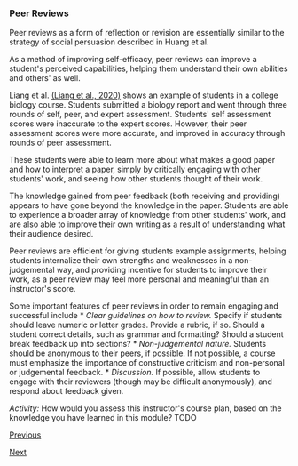 ### Peer Reviews

Peer reviews as a form of reflection or revision are essentially similar to the strategy of social persuasion described in Huang et al.

As a method of improving self-efficacy, peer reviews can improve a student's perceived capabilities, helping them understand their own abilities and others' as well.

Liang et al. [(Liang et al., 2020)](http://www.sciencedirect.com/science/article/pii/S1096751610000357) shows an example of students in a college biology course. Students submitted a biology report and went through three rounds of self, peer, and expert assessment. Students' self assessment scores were inaccurate to the expert scores. However, their peer assessment scores were more accurate, and improved in accuracy through rounds of peer assessment.

These students were able to learn more about what makes a good paper and how to interpret a paper, simply by critically engaging with other students' work, and seeing how other students thought of their work.

The knowledge gained from peer feedback (both receiving and providing) appears to have gone beyond the knowledge in the paper. Students are able to experience a broader array of knowledge from other students' work, and are also able to improve their own writing as a result of understanding what their audience desired.

Peer reviews are efficient for giving students example assignments, helping students internalize their own strengths and weaknesses in a non-judgemental way, and providing incentive for students to improve their work, as a peer review may feel more personal and meaningful than an instructor's score.

Some important features of peer reviews in order to remain engaging and successful include
	* *Clear guidelines on how to review.* Specify if students should leave numeric or letter grades. Provide a rubric, if so. Should a student correct details, such as grammar and formatting? Should a student break feedback up into sections?
	* *Non-judgemental nature.* Students should be anonymous to their peers, if possible. If not possible, a course must emphasize the importance of constructive criticism and non-personal or judgemental feedback.
	* *Discussion.* If possible, allow students to engage with their reviewers (though may be difficult anonymously), and respond about feedback given.

*Activity:* 
How would you assess this instructor's course plan, based on the knowledge you have learned in this module?
TODO

[Previous](applications.md)

[Next](take_home_assignments.md)